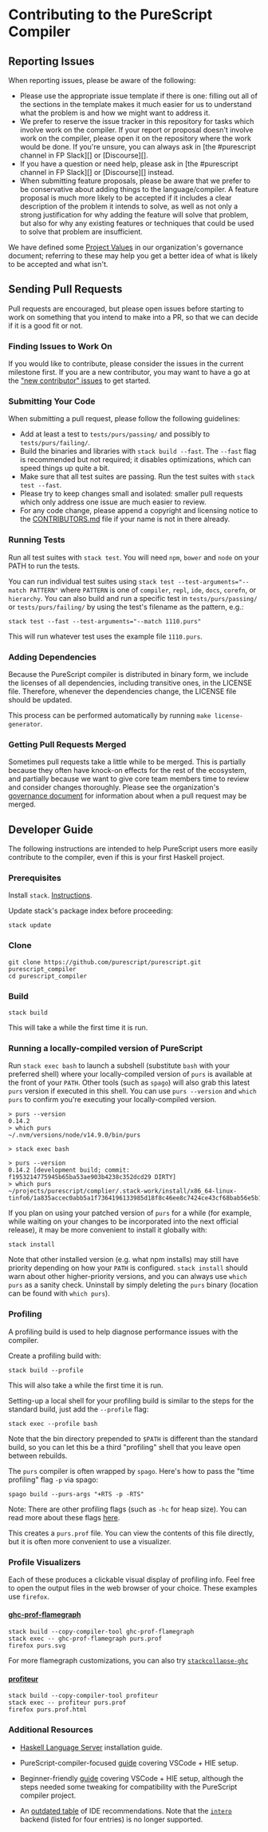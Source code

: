 # Contributing to the PureScript Compiler

## Reporting Issues

When reporting issues, please be aware of the following:

* Please use the appropriate issue template if there is one: filling out all of the sections in the template makes it much easier for us to understand what the problem is and how we might want to address it.
* We prefer to reserve the issue tracker in this repository for tasks which involve work on the compiler. If your report or proposal doesn't involve work on the compiler, please open it on the repository where the work would be done. If you're unsure, you can always ask in [the #purescript channel in FP Slack][] or [Discourse][].
* If you have a question or need help, please ask in [the #purescript channel in FP Slack][] or [Discourse][] instead.
* When submitting feature proposals, please be aware that we prefer to be conservative about adding things to the language/compiler. A feature proposal is much more likely to be accepted if it includes a clear description of the problem it intends to solve, as well as not only a strong justification for why adding the feature will solve that problem, but also for why any existing features or techniques that could be used to solve that problem are insufficient.

We have defined some [Project Values](https://github.com/purescript/governance#project-values) in our organization's governance document; referring to these may help you get a better idea of what is likely to be accepted and what isn't.

## Sending Pull Requests

Pull requests are encouraged, but please open issues before starting to work on something that you intend to make into a PR, so that we can decide if it is a good fit or not.

### Finding Issues to Work On

If you would like to contribute, please consider the issues in the current milestone first. If you are a new contributor, you may want to have a go at the ["new contributor" issues](https://github.com/purescript/purescript/labels/new%20contributor) to get started.

### Submitting Your Code

When submitting a pull request, please follow the following guidelines:

- Add at least a test to `tests/purs/passing/` and possibly to `tests/purs/failing/`.
- Build the binaries and libraries with `stack build --fast`. The `--fast` flag is recommended but not required; it disables optimizations, which can speed things up quite a bit.
- Make sure that all test suites are passing. Run the test suites with `stack test --fast`.
- Please try to keep changes small and isolated: smaller pull requests which only address one issue are much easier to review.
- For any code change, please append a copyright and licensing notice to the [CONTRIBUTORS.md](CONTRIBUTORS.md) file if your name is not in there already.

### Running Tests

Run all test suites with `stack test`. You will need `npm`, `bower` and `node` on your PATH to run the tests.

You can run individual test suites using `stack test --test-arguments="--match PATTERN"` where `PATTERN` is one of `compiler`, `repl`, `ide`, `docs`, `corefn`, or `hierarchy`. You can also build and run a specific test in `tests/purs/passing/` or `tests/purs/failing/` by using the test's filename as the pattern, e.g.:

```
stack test --fast --test-arguments="--match 1110.purs"
```

This will run whatever test uses the example file `1110.purs`.

### Adding Dependencies

Because the PureScript compiler is distributed in binary form, we include the licenses of all dependencies, including transitive ones, in the LICENSE file. Therefore, whenever the dependencies change, the LICENSE file should be updated.

This process can be performed automatically by running `make license-generator`.

### Getting Pull Requests Merged

Sometimes pull requests take a little while to be merged. This is partially because they often have knock-on effects for the rest of the ecosystem, and partially because we want to give core team members time to review and consider changes thoroughly. Please see the organization's [governance document](https://github.com/purescript/governance) for information about when a pull request may be merged.

## Developer Guide

The following instructions are intended to help PureScript users more easily contribute to the compiler, even if this is your first Haskell project.

### Prerequisites

Install `stack`. [Instructions](https://docs.haskellstack.org/en/stable/README/).

Update stack's package index before proceeding:
```
stack update
```

### Clone

```
git clone https://github.com/purescript/purescript.git purescript_compiler
cd purescript_compiler
```

### Build

```
stack build
```

This will take a while the first time it is run.

### Running a locally-compiled version of PureScript

Run `stack exec bash` to launch a subshell (substitute `bash` with your preferred shell) where your locally-compiled version of `purs` is available at the front of your `PATH`. Other tools (such as `spago`) will also grab this latest `purs` version if executed in this shell. You can use `purs --version` and `which purs` to confirm you're executing your locally-compiled version.

```
> purs --version
0.14.2
> which purs
~/.nvm/versions/node/v14.9.0/bin/purs

> stack exec bash

> purs --version
0.14.2 [development build; commit: f1953214775945b65ba53ae903b4238c352dcd29 DIRTY]
> which purs
~/projects/purescript/complier/.stack-work/install/x86_64-linux-tinfo6/1a835accec0abb5a1f7364196133985d18f8c46ee8c7424ce43cf68bab56e5b1/8.10.4/bin/purs
```

If you plan on using your patched version of `purs` for a while (for example, while waiting on your changes to be incorporated into the next official release), it may be more convenient to install it globally with:

```
stack install
```

Note that other installed version (e.g. what npm installs) may still have priority depending on how your `PATH` is configured. `stack install` should warn about other higher-priority versions, and you can always use `which purs` as a sanity check. Uninstall by simply deleting the `purs` binary (location can be found with `which purs`).

### Profiling

A profiling build is used to help diagnose performance issues with the compiler.

Create a profiling build with:
```
stack build --profile
```
This will also take a while the first time it is run.

Setting-up a local shell for your profiling build is similar to the steps for the standard build, just add the `--profile` flag:
```
stack exec --profile bash
```
Note that the bin directory prepended to `$PATH` is different than the standard build, so you can let this be a third "profiling" shell that you leave open between rebuilds.

The `purs` compiler is often wrapped by `spago`. Here's how to pass the "time profiling" flag `-p` via spago:
```
spago build --purs-args "+RTS -p -RTS"
```

Note: There are other profiling flags (such as `-hc` for heap size). You can read more about these flags [here](http://book.realworldhaskell.org/read/profiling-and-optimization.html).

This creates a `purs.prof` file. You can view the contents of this file directly, but it is often more convenient to use a visualizer.

### Profile Visualizers

Each of these produces a clickable visual display of profiling info. Feel free to open the output files in the web browser of your choice. These examples use `firefox`.

#### [ghc-prof-flamegraph](https://github.com/fpco/ghc-prof-flamegraph)
```
stack build --copy-compiler-tool ghc-prof-flamegraph
stack exec -- ghc-prof-flamegraph purs.prof
firefox purs.svg
```

For more flamegraph customizations, you can also try [`stackcollapse-ghc`](https://github.com/marcin-rzeznicki/stackcollapse-ghc)

#### [profiteur](https://github.com/jaspervdj/profiteur)
```
stack build --copy-compiler-tool profiteur
stack exec -- profiteur purs.prof
firefox purs.prof.html
```

### Additional Resources

* [Haskell Language Server](https://github.com/haskell/haskell-language-server#installation) installation guide.

* PureScript-compiler-focused [guide](https://discourse.purescript.org/t/haskell-tooling-guide-vscode-hie/1505) covering VSCode + HIE setup.

* Beginner-friendly [guide](https://www.vacationlabs.com/haskell/environment-setup.html) covering VSCode + HIE setup, although the steps needed some tweaking for compatibility with the PureScript compiler project.

* An [outdated table](https://github.com/rainbyte/haskell-ide-chart#the-chart-with-a-link-to-each-plug-in) of IDE recommendations. Note that the [`intero`](https://github.com/chrisdone/intero/blob/master/README.md) backend (listed for four entries) is no longer supported.
